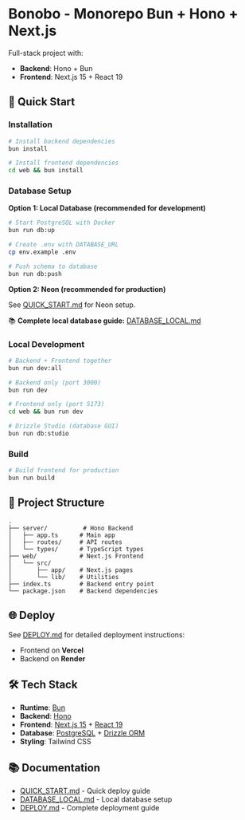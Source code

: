 # Bonobo - Monorepo Bun + Hono + Next.js

Full-stack project with:
- **Backend**: Hono + Bun
- **Frontend**: Next.js 15 + React 19

## 🚀 Quick Start

### Installation

```bash
# Install backend dependencies
bun install

# Install frontend dependencies
cd web && bun install
```

### Database Setup

**Option 1: Local Database (recommended for development)**
```bash
# Start PostgreSQL with Docker
bun run db:up

# Create .env with DATABASE_URL
cp env.example .env

# Push schema to database
bun run db:push
```

**Option 2: Neon (recommended for production)**

See [QUICK_START.md](./QUICK_START.md) for Neon setup.

📚 **Complete local database guide:** [DATABASE_LOCAL.md](./DATABASE_LOCAL.md)

### Local Development

```bash
# Backend + Frontend together
bun run dev:all

# Backend only (port 3000)
bun run dev

# Frontend only (port 5173)
cd web && bun run dev

# Drizzle Studio (database GUI)
bun run db:studio
```

### Build

```bash
# Build frontend for production
bun run build
```

## 📁 Project Structure

```
.
├── server/          # Hono Backend
│   ├── app.ts      # Main app
│   ├── routes/     # API routes
│   └── types/      # TypeScript types
├── web/            # Next.js Frontend
│   └── src/
│       ├── app/    # Next.js pages
│       └── lib/    # Utilities
├── index.ts        # Backend entry point
└── package.json    # Backend dependencies
```

## 🌐 Deploy

See [DEPLOY.md](./DEPLOY.md) for detailed deployment instructions:
- Frontend on **Vercel**
- Backend on **Render**

## 🛠️ Tech Stack

- **Runtime**: [Bun](https://bun.com)
- **Backend**: [Hono](https://hono.dev)
- **Frontend**: [Next.js 15](https://nextjs.org) + [React 19](https://react.dev)
- **Database**: [PostgreSQL](https://postgresql.org) + [Drizzle ORM](https://orm.drizzle.team)
- **Styling**: Tailwind CSS

## 📚 Documentation

- [QUICK_START.md](./QUICK_START.md) - Quick deploy guide
- [DATABASE_LOCAL.md](./DATABASE_LOCAL.md) - Local database setup
- [DEPLOY.md](./DEPLOY.md) - Complete deployment guide
